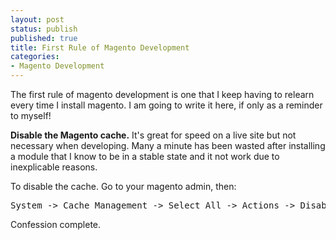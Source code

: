 ```yaml
---
layout: post
status: publish
published: true
title: First Rule of Magento Development
categories:
- Magento Development
---
```

The first rule of magento development is one that I keep having to relearn every time I install magento.  I am going to write it here, if only as a reminder to myself!

<b>Disable the Magento cache.</b>  It's great for speed on a live site but not necessary when developing.  Many a minute has been wasted after installing a module that I know to be in a stable state and it not work due to inexplicable reasons.

To disable the cache.  Go to your magento admin, then:

<pre lang="text">System -> Cache Management -> Select All -> Actions -> Disable -> Submit </pre>

Confession complete.
